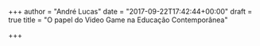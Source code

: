 +++
author = "André Lucas"
date = "2017-09-22T17:42:44+00:00"
draft = true
title = "O papel do Video Game na Educação Contemporânea"

+++
